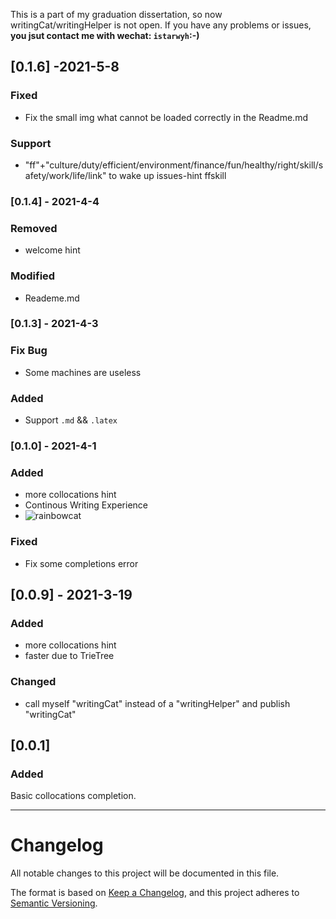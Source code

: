 This is a part of my graduation dissertation, so now writingCat/writingHelper is not open. If you have any problems or issues,
**you jsut contact me with wechat: `istarwyh`:-)**
## [0.1.6] -2021-5-8
### Fixed
- Fix the small img what cannot be loaded correctly in the Readme.md
### Support
- "ff"+"culture/duty/efficient/environment/finance/fun/healthy/right/skill/safety/work/life/link" to wake up issues-hint
ffskill 
### [0.1.4] - 2021-4-4
### Removed
- welcome hint
### Modified
- Reademe.md

### [0.1.3] - 2021-4-3
### Fix Bug
- Some machines are useless
### Added
- Support `.md` && `.latex`

### [0.1.0] - 2021-4-1
### Added
- more collocations hint
- Continous Writing Experience
- ![rainbowcat](https://gitee.com/istarwyh/images/raw/master/1617025579_20210329214515706_12235.gif)

### Fixed
- Fix some completions error
## [0.0.9] - 2021-3-19
### Added
- more collocations hint
- faster due to TrieTree

### Changed
- call myself "writingCat" instead of a "writingHelper" and publish "writingCat"

## [0.0.1] 
### Added
Basic collocations completion.

-----
# Changelog
All notable changes to this project will be documented in this file.

The format is based on [Keep a Changelog](https://keepachangelog.com/en/1.0.0/),
and this project adheres to [Semantic Versioning](https://semver.org/spec/v2.0.0.html).
